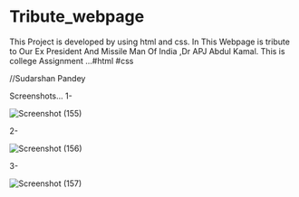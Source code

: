 # Tribute_webpage
This Project is developed by using html and css. In This Webpage is tribute to Our Ex President And Missile Man Of India ,Dr APJ Abdul Kamal.
 This is college Assignment ...#html #css
 
 //Sudarshan Pandey
 
Screenshots...
1-

![Screenshot (155)](https://user-images.githubusercontent.com/94542120/148990278-9316443a-38c5-44ba-b071-5b9c26f63541.png)



2-

![Screenshot (156)](https://user-images.githubusercontent.com/94542120/148990299-9f93ad70-ef71-4500-8934-00f62b3a5093.png)



3-

![Screenshot (157)](https://user-images.githubusercontent.com/94542120/148990326-d1ba069c-ad9d-479f-8d4e-117386ee2561.png)
